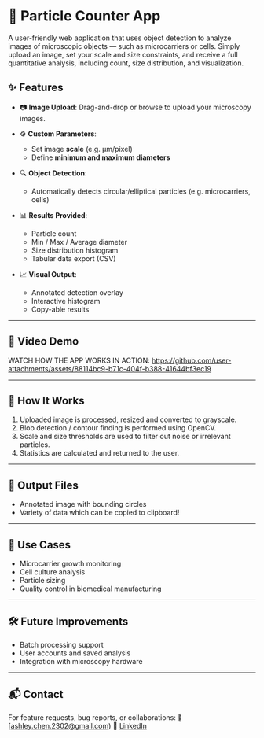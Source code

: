 # 🔬 Particle Counter App

A user-friendly web application that uses object detection to analyze images of microscopic objects — such as microcarriers or cells. Simply upload an image, set your scale and size constraints, and receive a full quantitative analysis, including count, size distribution, and visualization.

## ✨ Features

* 📷 **Image Upload**: Drag-and-drop or browse to upload your microscopy images.
* ⚙️ **Custom Parameters**:

  * Set image **scale** (e.g. µm/pixel)
  * Define **minimum and maximum diameters**
* 🔍 **Object Detection**:

  * Automatically detects circular/elliptical particles (e.g. microcarriers, cells)
* 📊 **Results Provided**:

  * Particle count
  * Min / Max / Average diameter
  * Size distribution histogram
  * Tabular data export (CSV)
* 📈 **Visual Output**:

  * Annotated detection overlay
  * Interactive histogram
  * Copy-able results

---

## 🎥 Video Demo

WATCH HOW THE APP WORKS IN ACTION:
https://github.com/user-attachments/assets/88114bc9-b71c-404f-b388-41644bf3ec19

---

## 🧠 How It Works

1. Uploaded image is processed, resized and converted to grayscale.
2. Blob detection / contour finding is performed using OpenCV.
3. Scale and size thresholds are used to filter out noise or irrelevant particles.
4. Statistics are calculated and returned to the user.

---

## 📂 Output Files

* Annotated image with bounding circles
* Variety of data which can be copied to clipboard!

---

## 📌 Use Cases

* Microcarrier growth monitoring
* Cell culture analysis
* Particle sizing
* Quality control in biomedical manufacturing

---

## 🛠️ Future Improvements

* Batch processing support
* User accounts and saved analysis
* Integration with microscopy hardware

---

## 📬 Contact

For feature requests, bug reports, or collaborations:
📧 [ashley.chen.2302@gmail.com)
🔗 [LinkedIn](https://www.linkedin.com/in/ashley-chen1/)
